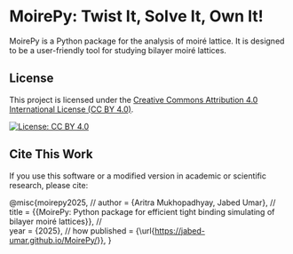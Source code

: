 # MoirePy: Twist It, Solve It, Own It!

MoirePy is a Python package for the analysis of moiré lattice. It is designed to be a user-friendly tool for studying bilayer moiré lattices.


<!-- @jabed write here, the license should go at the bottom (I will write within this week)-->



## License

This project is licensed under the [Creative Commons Attribution 4.0 International License (CC BY 4.0)](https://creativecommons.org/licenses/by/4.0/).

[![License: CC BY 4.0](https://img.shields.io/badge/License-CC--BY--4.0-lightgrey.svg)](https://creativecommons.org/licenses/by/4.0/)


## Cite This Work

If you use this software or a modified version in academic or scientific research, please cite:

@misc{moirepy2025, //
    author = {Aritra Mukhopadhyay, Jabed Umar}, //
    title = {{MoirePy: Python package for efficient tight binding simulating of bilayer moiré lattices}}, //    
    year = {2025}, //
    how published = {\url{https://jabed-umar.github.io/MoirePy/}}, 
}
